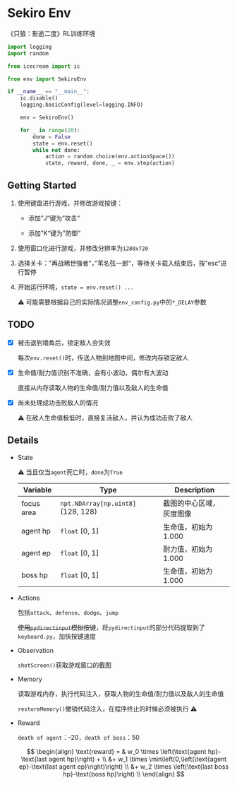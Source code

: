 # Sekiro Env

《只狼：影逝二度》RL训练环境


```python
import logging
import random

from icecream import ic

from env import SekiroEnv

if __name__ == "__main__":
    ic.disable()
    logging.basicConfig(level=logging.INFO)

    env = SekiroEnv()

    for _ in range(20):
        done = False
        state = env.reset()
        while not done:
            action = random.choice(env.actionSpace())
            state, reward, done, _ = env.step(action)
```



## Getting Started

1. 使用键盘进行游戏，并修改游戏按键：
   
   - 添加”J“键为”攻击“
   
   - 添加”K“键为”防御“
  
2. 使用窗口化进行游戏，并修改分辨率为`1280x720`

3. 选择关卡："再战稀世强者"，”苇名弦一郎“，等待关卡载入结束后，按”esc“进行暂停

5. 开始运行环境，`state = env.reset() ...`

   :warning: 可能需要根据自己的实际情况调整`env_config.py`中的`*_DELAY`参数



## TODO

- [x] 被击退到墙角后，锁定敌人会失效

  每次`env.reset()`时，传送人物到地图中间，修改内存锁定敌人

- [x] 生命值/耐力值识别不准确，会有小波动，偶尔有大波动

  直接从内存读取人物的生命值/耐力值以及敌人的生命值

- [x] 尚未处理成功击败敌人的情况

  :warning: 在敌人生命值极低时，直接复活敌人，并认为成功击败了敌人
  
  


## Details

- State

  :warning: 当且仅当`agent`死亡时，`done`为`True`
  
  | Variable   | Type                               | Description              |
  | ---------- | ---------------------------------- | ------------------------ |
  | focus area | `npt.NDArray[np.uint8]` (128, 128) | 截图的中心区域，灰度图像 |
  | agent hp   | `float` [0, 1]                     | 生命值，初始为1.000      |
  | agent ep   | `float` [0, 1]                     | 耐力值，初始为1.000      |
  | boss hp    | `float` [0, 1]                     | 生命值，初始为1.000      |
  
- Actions

  包括`attack`、`defense`、`dodge`、`jump`

  ~~使用`pydirectinput`模拟按键~~，将`pydirectinput`的部分代码提取到了`keyboard.py`，加快按键速度

- Observation

  `shotScreen()`获取游戏窗口的截图

- Memory

  读取游戏内存，执行代码注入，获取人物的生命值/耐力值以及敌人的生命值

  `restoreMemory()`撤销代码注入，在程序终止的时候必须被执行 :warning:

- Reward
  
  `death of agent`：-20，`death of boss`：50
  
  $$
  \begin{align}
  \text{reward} = & w_0 \times \left(\text{agent hp}-\text{last agent hp}\right) + \\
  &+ w_1 \times \min\left(0,\left(\text{agent ep}-\text{last agent ep}\right)\right) \\
  &+ w_2 \times \left(\text{last boss hp}-\text{boss hp}\right) \\
  \end{align}
  $$
  

